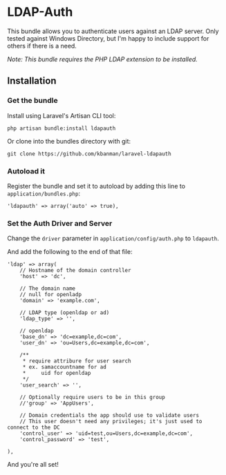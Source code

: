 LDAP-Auth
================

This bundle allows you to authenticate users against an LDAP server. Only tested against Windows Directory, but I'm happy to include support for others if there is a need.

*Note: This bundle requires the PHP LDAP extension to be installed.*

## Installation
### Get the bundle

Install using Laravel's Artisan CLI tool:

	php artisan bundle:install ldapauth

Or clone into the bundles directory with git:

	git clone https://github.com/kbanman/laravel-ldapauth


### Autoload it

Register the bundle and set it to autoload by adding this line to `application/bundles.php`:

	'ldapauth' => array('auto' => true),


### Set the Auth Driver and Server

Change the `driver` parameter in `application/config/auth.php` to `ldapauth`.

And add the following to the end of that file:

	'ldap' => array(
	    // Hostname of the domain controller
	    'host' => 'dc',

	    // The domain name
	    // null for openladp
	    'domain' => 'example.com',

	    // LDAP type (openldap or ad)
	    'ldap_type' => '',
	    
	    // openldap
	    'base_dn' => 'dc=example,dc=com',
	    'user_dn' => 'ou=Users,dc=example,dc=com',

	    /** 
	     * require attribure for user search 
	     * ex. samaccountname for ad 
	     * 	   uid for openldap
	     */
	    'user_search' => '',

	    // Optionally require users to be in this group
	    //'group' => 'AppUsers',

	    // Domain credentials the app should use to validate users
	    // This user doesn't need any privileges; it's just used to connect to the DC
	    'control_user' => 'uid=test,ou=Users,dc=example,dc=com',
	    'control_password' => 'test',

	),


And you're all set!